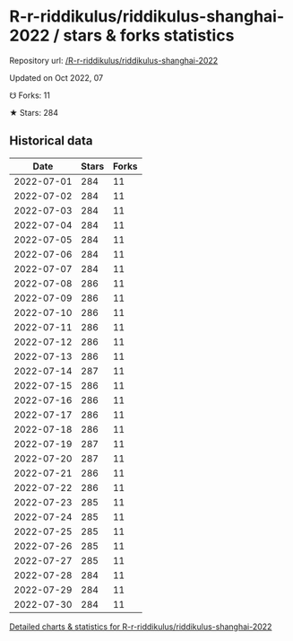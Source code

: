 # R-r-riddikulus/riddikulus-shanghai-2022 / stars & forks statistics

Repository url: [/R-r-riddikulus/riddikulus-shanghai-2022](https://github.com/R-r-riddikulus/riddikulus-shanghai-2022)

Updated on Oct 2022, 07

☋ Forks: 11

★ Stars: 284

## Historical data
| Date | Stars | Forks |
|------|-------|-------|
| 2022-07-01 | 284 | 11 | 
| 2022-07-02 | 284 | 11 | 
| 2022-07-03 | 284 | 11 | 
| 2022-07-04 | 284 | 11 | 
| 2022-07-05 | 284 | 11 | 
| 2022-07-06 | 284 | 11 | 
| 2022-07-07 | 284 | 11 | 
| 2022-07-08 | 286 | 11 | 
| 2022-07-09 | 286 | 11 | 
| 2022-07-10 | 286 | 11 | 
| 2022-07-11 | 286 | 11 | 
| 2022-07-12 | 286 | 11 | 
| 2022-07-13 | 286 | 11 | 
| 2022-07-14 | 287 | 11 | 
| 2022-07-15 | 286 | 11 | 
| 2022-07-16 | 286 | 11 | 
| 2022-07-17 | 286 | 11 | 
| 2022-07-18 | 286 | 11 | 
| 2022-07-19 | 287 | 11 | 
| 2022-07-20 | 287 | 11 | 
| 2022-07-21 | 286 | 11 | 
| 2022-07-22 | 286 | 11 | 
| 2022-07-23 | 285 | 11 | 
| 2022-07-24 | 285 | 11 | 
| 2022-07-25 | 285 | 11 | 
| 2022-07-26 | 285 | 11 | 
| 2022-07-27 | 285 | 11 | 
| 2022-07-28 | 284 | 11 | 
| 2022-07-29 | 284 | 11 | 
| 2022-07-30 | 284 | 11 | 


[Detailed charts & statistics for R-r-riddikulus/riddikulus-shanghai-2022](https://reviewgithub.com/rep/R-r-riddikulus/riddikulus-shanghai-2022)
